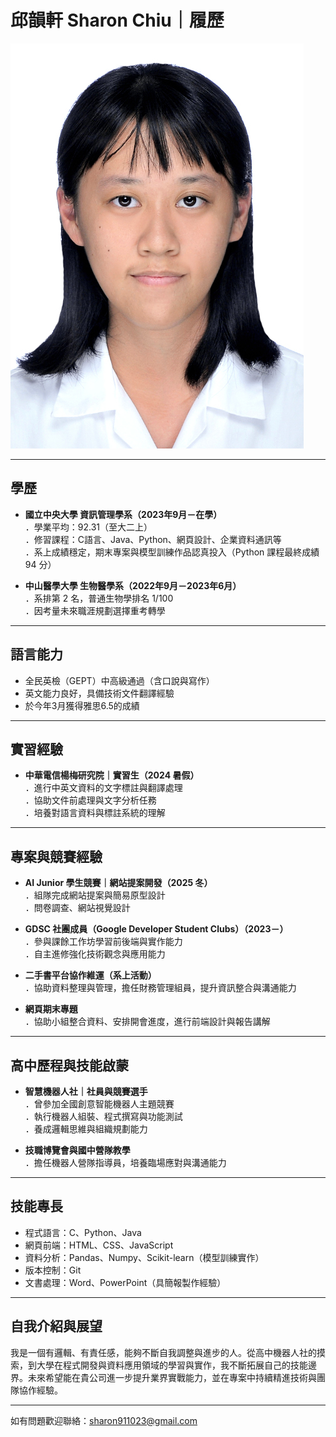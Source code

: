 # 邱韻軒 Sharon Chiu｜履歷

![個人照片](public/AnyConv.com31210-9.jpg)

---

## 學歷

- **國立中央大學 資訊管理學系（2023年9月－在學）**  
  ．學業平均：92.31（至大二上）  
  ．修習課程：C語言、Java、Python、網頁設計、企業資料通訊等  
  ．系上成績穩定，期末專案與模型訓練作品認真投入（Python 課程最終成績 94 分）

- **中山醫學大學 生物醫學系（2022年9月－2023年6月）**  
  ．系排第 2 名，普通生物學排名 1/100  
  ．因考量未來職涯規劃選擇重考轉學

---

## 語言能力

- 全民英檢（GEPT）中高級通過（含口說與寫作）
- 英文能力良好，具備技術文件翻譯經驗
- 於今年3月獲得雅思6.5的成績

---

## 實習經驗

- **中華電信楊梅研究院｜實習生（2024 暑假）**  
  ．進行中英文資料的文字標註與翻譯處理  
  ．協助文件前處理與文字分析任務  
  ．培養對語言資料與標註系統的理解

---

## 專案與競賽經驗

- **AI Junior 學生競賽｜網站提案開發（2025 冬）**  
  ．組隊完成網站提案與簡易原型設計  
  ．問卷調查、網站視覺設計

- **GDSC 社團成員（Google Developer Student Clubs）（2023－）**  
  ．參與課餘工作坊學習前後端與實作能力  
  ．自主進修強化技術觀念與應用能力

- **二手書平台協作維運（系上活動）**  
  ．協助資料整理與管理，擔任財務管理組員，提升資訊整合與溝通能力

- **網頁期末專題**  
  ．協助小組整合資料、安排開會進度，進行前端設計與報告講解


---

## 高中歷程與技能啟蒙

- **智慧機器人社｜社員與競賽選手**  
  ．曾參加全國創意智能機器人主題競賽  
  ．執行機器人組裝、程式撰寫與功能測試  
  ．養成邏輯思維與組織規劃能力

- **技職博覽會與國中營隊教學**  
  ．擔任機器人營隊指導員，培養臨場應對與溝通能力

---

## 技能專長

- 程式語言：C、Python、Java
- 網頁前端：HTML、CSS、JavaScript
- 資料分析：Pandas、Numpy、Scikit-learn（模型訓練實作）
- 版本控制：Git
- 文書處理：Word、PowerPoint（具簡報製作經驗）

---

## 自我介紹與展望

我是一個有邏輯、有責任感，能夠不斷自我調整與進步的人。從高中機器人社的摸索，到大學在程式開發與資料應用領域的學習與實作，我不斷拓展自己的技能邊界。未來希望能在貴公司進一步提升業界實戰能力，並在專案中持續精進技術與團隊協作經驗。

---

如有問題歡迎聯絡：sharon911023@gmail.com